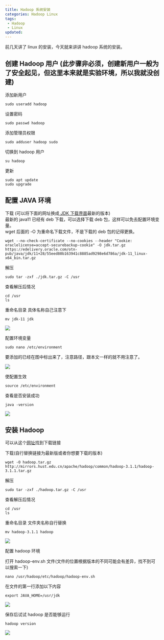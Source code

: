 ```yaml
---
title: Hadoop 系统安装
categories: Hadoop Linux
tags: 
 - Hadoop
 - Linux
updated:
---
```


前几天讲了 linux 的安装，今天就来讲讲 hadoop 系统的安装。

<!-- more -->

## 创建 Hadoop 用户 (此步骤非必须，创建新用户一般为了安全起见，但这里本来就是实验环境，所以我就没创建)

添加新用户

```
sudo useradd hadoop
```

设置密码
```
sudo passwd hadoop
```

添加管理员权限

```
sudo adduser hadoop sudo
```

切换到 hadoop 用户

```
su hadoop
```

更新

```
sudo apt update
sudo upgrade
```

## 配置 JAVA 环境

下载 (可以将下面的网址换成[ JDK 下载界面](https://www.oracle.com/technetwork/java/javase/downloads/index.html)最新的版本)  
最新的 java11 已经有 deb 下载，可以选择下载 deb 包，这样可以免去配置环境变量。  
wget 后面的 -O 为重命名下载文件，不是下载的 deb 包的记得更换。

```
wget --no-check-certificate --no-cookies --header "Cookie: oraclelicense=accept-securebackup-cookie" -O jdk.tar.gz https://edelivery.oracle.com/otn-pub/java/jdk/11+28/55eed80b163941c8885ad9298e6d786a/jdk-11_linux-x64_bin.tar.gz
```

解压

```
sudo tar -zxf ./jdk.tar.gz -C /usr
```

查看解压后情况

```
cd /usr
ls
```

重命名目录 具体名称自己注意下

```
mv jdk-11 jdk
```

![](https://blog-1253491707.piccd.myqcloud.com/imgs/20181016212800.png/style)

配置环境变量

```
sudo nano /etc/environment
```

要添加的已经在图中标出来了，注意路径，跟本文一样的就不用注意了。

![](https://blog-1253491707.piccd.myqcloud.com/imgs/20181016213627.png/style)

使配置生效
```
source /etc/environment
```

查看是否安装成功

```
java -version
```

![](https://blog-1253491707.piccd.myqcloud.com/imgs/20181016214131.png/style)

## 安装 Hadoop

可以从这个[网址](http://mirrors.hust.edu.cn/apache/hadoop/common/)找到下载链接

下载(自行替换链接为最新版或者你想要下载的版本)

```
wget -O hadoop.tar.gz http://mirrors.hust.edu.cn/apache/hadoop/common/hadoop-3.1.1/hadoop-3.1.1.tar.gz
```

解压

```
sudo tar -zxf ./hadoop.tar.gz -C /usr
```

查看解压后情况

```
cd /usr
ls
```

重命名目录 文件夹名称自行替换

```
mv hadoop-3.1.1 hadoop
```

![](https://blog-1253491707.piccd.myqcloud.com/imgs/20181016215232.png/style)

配置 hadoop 环境

打开 hadoop-env.sh 文件(文件的位置根据版本的不同可能会有差异，找不到可以搜索一下)

```
nano /usr/hadoop/etc/hadoop/hadoop-env.sh
```

在文件的第一行添加以下内容

```
export JAVA_HOME=/usr/jdk
```

![](https://blog-1253491707.piccd.myqcloud.com/imgs/20181016215558.png/style)

保存后试试 hadoop 是否能够运行

```
hadoop version
```

![](https://blog-1253491707.piccd.myqcloud.com/imgs/20181016215655.png/style)